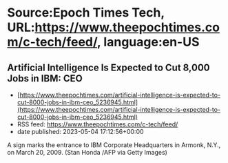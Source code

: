 # Source:Epoch Times Tech, URL:https://www.theepochtimes.com/c-tech/feed/, language:en-US

## Artificial Intelligence Is Expected to Cut 8,000 Jobs in IBM: CEO
 - [https://www.theepochtimes.com/artificial-intelligence-is-expected-to-cut-8000-jobs-in-ibm-ceo_5236945.html](https://www.theepochtimes.com/artificial-intelligence-is-expected-to-cut-8000-jobs-in-ibm-ceo_5236945.html)
 - RSS feed: https://www.theepochtimes.com/c-tech/feed/
 - date published: 2023-05-04 17:12:56+00:00

A sign marks the entrance to IBM Corporate Headquarters in Armonk, N.Y., on March 20, 2009.  (Stan Honda /AFP via Getty Images)


